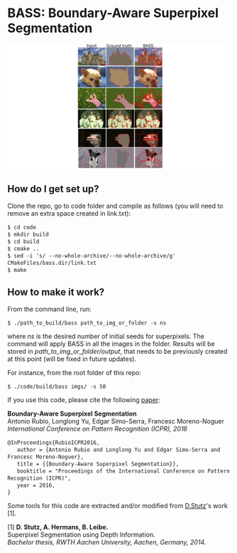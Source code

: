 # BASS: Boundary-Aware Superpixel Segmentation
![Some results of the algorithm.](examples.png)
## How do I get set up?
Clone the repo, go to code folder and compile as follows (you will need to remove an extra space created in link.txt):
```
$ cd code
$ mkdir build
$ cd build
$ cmake ..
$ sed -i 's/ --no-whole-archive/--no-whole-archive/g' CMakeFiles/bass.dir/link.txt 
$ make
```
## How to make it work?
From the command line, run:
```
$ ./path_to_build/bass path_to_img_or_folder -s ns
```
where _ns_ is the desired number of initial seeds for superpixels. The command will apply BASS in all the images in the folder. Results will be stored in _path_to_img_or_folder/output_, that needs to be previously created at this point (will be fixed in future updates).

For instance, from the root folder of this repo:
```
$ ./code/build/bass imgs/ -s 50
```
If you use this code, please cite the following [paper](http://hi.cs.waseda.ac.jp/~esimo/publications/RubioICPR2016.pdf):

**Boundary-Aware Superpixel Segmentation**  
Antonio Rubio, Longlong Yu, Edgar Simo-Serra, Francesc Moreno-Noguer  
_International Conference on Pattern Recognition (ICPR), 2016_
```
@InProceedings{RubioICPR2016,
   author = {Antonio Rubio and Longlong Yu and Edgar Simo-Serra and Francesc Moreno-Noguer},
   title = {{Boundary-Aware Superpixel Segmentation}},
   booktitle = "Proceedings of the International Conference on Pattern Recognition (ICPR)",
   year = 2016,
}
```

Some tools for this code are extracted and/or modified from [D.Stutz](https://github.com/davidstutz/seeds-revised)'s work [1].
 
 [1] **D. Stutz, A. Hermans, B. Leibe.**  
     Superpixel Segmentation using Depth Information.  
     _Bachelor thesis, RWTH Aachen University, Aachen, Germany, 2014._
